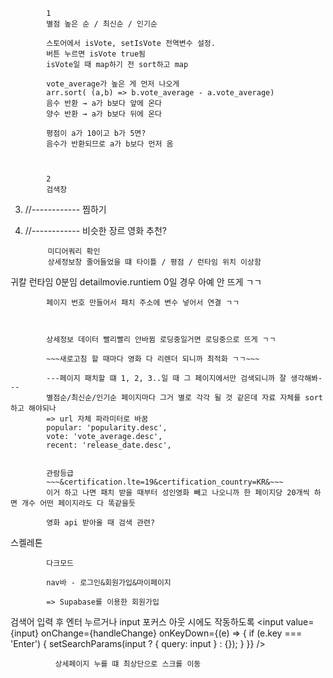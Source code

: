             1
            별점 높은 순 / 최신순 / 인기순

            스토어에서 isVote, setIsVote 전역변수 설정.
            버튼 누르면 isVote true됨
            isVote일 때 map하기 전 sort하고 map

            vote_average가 높은 게 먼저 나오게
            arr.sort( (a,b) => b.vote_average - a.vote_average)
            음수 반환 → a가 b보다 앞에 온다
            양수 반환 → a가 b보다 뒤에 온다

            평점이 a가 10이고 b가 5면?
            음수가 반환되므로 a가 b보다 먼저 옴



            2
            검색창



3) //------------
찜하기




4) //------------
비슷한 장르 영화 추천?



            미디어쿼리 확인
            상세정보창 줄어들었을 떄 타이틀 / 평점 / 런타임 위치 이상함


귀칼 런타임 0분임  detailmovie.runtiem 0일 경우 아예 안 뜨게 ㄱㄱ

            페이지 번호 만들어서 패치 주소에 변수 넣어서 연결 ㄱㄱ



            상세정보 데이터 빨리빨리 안바뀜 로딩중일거면 로딩중으로 뜨게 ㄱㄱ

            ~~~새로고침 할 때마다 영화 다 리렌더 되니까 최적화 ㄱㄱ~~~

            ---페이지 패치할 떄 1, 2, 3..일 때 그 페이지에서만 검색되니까 잘 생각해봐---
            별점순/최신순/인기순 페이지마다 그거 별로 각각 될 것 같은데 자료 자체를 sort하고 해야되나
            => url 자체 파라미터로 바꿈 
            popular: 'popularity.desc',
            vote: 'vote_average.desc',
            recent: 'release_date.desc',


            관람등급
            ~~~&certification.lte=19&certification_country=KR&~~~
            이거 하고 나면 패치 받을 때부터 성인영화 빼고 나오니까 한 페이지당 20개씩 하면 개수 어떤 페이지라도 다 똑같을듯

            영화 api 받아올 때 검색 관련?




스켈레톤

            다크모드

            nav바 - 로그인&회원가입&마이페이지

            => Supabase를 이용한 회원가입


검색어 입력 후 엔터 누르거나 input 포커스 아웃 시에도 작동하도록
<input
  value={input}
  onChange={handleChange}
  onKeyDown={(e) => {
    if (e.key === 'Enter') {
      setSearchParams(input ? { query: input } : {});
    }
  }}
/>


              상세페이지 누를 떄 최상단으로 스크롤 이동



